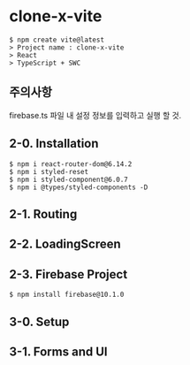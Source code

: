 # clone-x-vite

```shell
$ npm create vite@latest
> Project name : clone-x-vite 
> React
> TypeScript + SWC
```

## 주의사항
firebase.ts 파일 내 설정 정보를 입력하고 실행 할 것.

## 2-0. Installation
```shell
$ npm i react-router-dom@6.14.2
$ npm i styled-reset
$ npm i styled-component@6.0.7
$ npm i @types/styled-components -D
```

## 2-1. Routing

## 2-2. LoadingScreen

## 2-3. Firebase Project
```shell
$ npm install firebase@10.1.0
```

## 3-0. Setup

## 3-1. Forms and UI